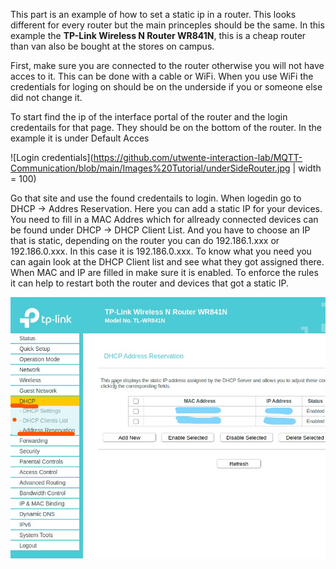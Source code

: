 This part is an example of how to set a static ip in a router. This looks different for every router but the main princeples should be the same.
In this example the **TP-Link Wireless N Router WR841N**, this is a cheap router than van also be bought at the stores on campus.

First, make sure you are connected to the router otherwise you will not have acces to it. This can be done with a cable or WiFi. When you use WiFi the credentials for loging on should be on the underside if you or someone else did not change it.

To start find the ip of the interface portal of the router and the login credentails for that page. They should be on the bottom of the router.
In the example it is under Default Acces

![Login credentials](https://github.com/utwente-interaction-lab/MQTT-Communication/blob/main/Images%20Tutorial/underSideRouter.jpg | width = 100)

Go that site and use the found credentails to login.
When logedin go to DHCP -> Addres Reservation. Here you can add a static IP for your devices.
You need to fill in a MAC Addres which for allready connected devices can be found under DHCP -> DHCP Client List.
And you have to choose an IP that is static, depending on the router you can do 192.186.1.xxx or 192.186.0.xxx. In this case it is 192.186.0.xxx.
To know what you need you can again look at the DHCP Client list and see what they got assigned there. 
When MAC and IP are filled in make sure it is enabled. To enforce the rules it can help to restart both the router and devices that got a static IP.

![DHCP Screen](https://github.com/utwente-interaction-lab/MQTT-Communication/blob/main/Images%20Tutorial/DHCPScreen.jpg)


